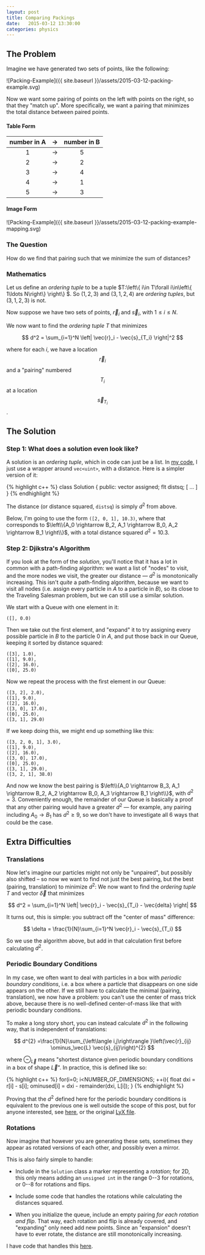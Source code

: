 ```yaml
---
layout: post
title: Comparing Packings
date:   2015-03-12 13:30:00
categories: physics
---
```


## The Problem

Imagine we have generated two sets of points, like the following:

![Packing-Example]({{ site.baseurl }}/assets/2015-03-12-packing-example.svg)

Now we want some pairing of points on the left with points on the right, so that they "match up".
More specifically, we want a pairing that minimizes the total distance between paired points.

#### Table Form

|  number in A  |→|  number in B  |
|:-------------:|-|:-------------:|
|       1       |→|       5       |
|       2       |→|       2       |
|       3       |→|       4       |
|       4       |→|       1       |
|       5       |→|       3       |

#### Image Form

![Packing-Example]({{ site.baseurl }}/assets/2015-03-12-packing-example-mapping.svg)

### The Question

How do we find that pairing such that we minimize the sum of distances?

### Mathematics

Let us define an *ordering tuple* to be a tuple $T:\left\\{ i\in T\forall i\in\left\\{ 1\ldots
N\right\\} \right\\} $. So $\left(1,2,3 \right)$ and $\left(3,1,2,4\right)$ are *ordering tuples*,
but $\left(3,1,2,3 \right)$ is not.

Now suppose we have two sets of points, $\vec r_i$ and $\vec s_i$, with $1 \le i \le N$.

We now want to find the *ordering tuple* $T$ that minimizes

$$
d^2 = \sum_{i=1}^N \left| \vec{r}_i - \vec{s}_{T_i} \right|^2
$$

where for each $i$, we have a location $$\vec{r}_i$$ and a "pairing" numbered $$T_i$$ at a location $$\vec{s}_{T_i}$$.

## The Solution

### Step 1: What does a solution even look like?

A solution is an *ordering tuple*, which in code can just be a list. In [my
code](https://github.com/wackywendell/parm/blob/06e9eef63cf2f5cbfbbf005fdbcd18ebddc44a95/src/constraints.hpp#L418-L444),
I just use a wrapper around `vec<uint>`, with a distance. Here is a simpler version of it:

{% highlight c++ %}
class Solution {
    public:
        vector<uint> assigned;
        flt distsq;
    [ ... ]
}
{% endhighlight %}

The distance (or distance squared, `distsq`) is simply $d^2$ from above.

Below, I'm going to use the form `([2, 0, 1], 10.3)`, where that corresponds to $\left\\{A_0
\rightarrow B_2, A_1 \rightarrow B_0, A_2 \rightarrow B_1 \right\\}$, with a total distance squared
$d^2 = 10.3$.

### Step 2: Djikstra's Algorithm

If you look at the form of the *solution*, you'll notice that it has a lot in common with a
path-finding algorithm: we want a list of "nodes" to visit, and the more nodes we visit, the greater
our distance — $d^2$ is monotonically increasing. This isn't *quite* a path-finding algorithm,
because we want to visit all nodes (i.e. assign every particle in $A$ to a particle in $B$), so its
close to the Traveling Salesman problem, but we can still use a similar solution.

We start with a Queue with one element in it:

    ([], 0.0)

Then we take out the first element, and "expand" it to try assigning every possible particle in $B$
to the  particle 0 in $A$, and put those back in our Queue, keeping it sorted by distance squared:

    ([3], 1.0),
    ([1], 9.0),
    ([2], 16.0),
    ([0], 25.0)

Now we repeat the process with the first element in our Queue:

    ([3, 2], 2.0),
    ([1], 9.0),
    ([2], 16.0),
    ([3, 0], 17.0),
    ([0], 25.0),
    ([3, 1], 29.0)

If we keep doing this, we might end up something like this:

    ([3, 2, 0, 1], 3.0),
    ([1], 9.0),
    ([2], 16.0),
    ([3, 0], 17.0),
    ([0], 25.0),
    ([3, 1], 29.0),
    ([3, 2, 1], 38.0)

And now we know the best pairing is $\left\\{A_0 \rightarrow B_3, A_1 \rightarrow B_2, A_2
\rightarrow B_0, A_3 \rightarrow B_1 \right\\}$, with $d^2 = 3$. Conveniently enough, the remainder
of our Queue is basically a proof that any other pairing would have a greater $d^2$ — for example,
any pairing including $A_0 \rightarrow B_1$ has $d^2 \ge 9$, so we don't have to investigate all 6
ways that could be the case.

## Extra Difficulties

### Translations

Now let's imagine our particles might not only be "unpaired", but possibly also shifted – so now we
want to find not just the best pairing, but the best (pairing, translation) to minimize $d^2$: We
now want to find the *ordering tuple* $T$ and vector $\vec \delta$ that minimizes

$$
d^2 = \sum_{i=1}^N \left| \vec{r}_i - \vec{s}_{T_i} - \vec{delta} \right|
$$

It turns out, this is simple: you subtract off the "center of mass" difference:

$$
\delta = \frac{1}{N}\sum_{i=1}^N \vec{r}_i - \vec{s}_{T_i}
$$

So we use the algorithm above, but add in that calculation first before calculating $d^2$.

### Periodic Boundary Conditions

In my case, we often want to deal with particles in a box with *periodic boundary conditions*, i.e.
a box where a particle that disappears on one side appears on the other. If we still have to
calculate the minimal (pairing, translation), we now have a problem: you can't use the center of
mass trick above, because there is no well-defined center-of-mass like that with periodic boundary
conditions.

To make a long story short, you can instead calculate $d^2$ in the following way, that is
independent of translations:

<!-- $$
\begin{align*}
d^{2} & =\sum_{i=1}^{N}\left(\vec{r}_{i}-\vec{s}_{i}\right)^{2}\\
 & =\frac{1}{N}\sum_{\left\langle i,j\right\rangle }\left(\vec{r}_{ij}-\vec{s}_{ij}\right)^{2}
\end{align*}
$$ -->

$$
d^{2} =\frac{1}{N}\sum_{\left\langle i,j\right\rangle }\left(\vec{r}_{ij} \ominus_\vec{L} \vec{s}_{ij}\right)^{2}
$$

where $\ominus_\vec{L}$ means "shortest distance given periodic boundary conditions in a box of
shape $\vec{L}$". In practice, this is defined like so:

{% highlight c++ %}
for(i=0; i<NUMBER_OF_DIMENSIONS; ++i){
    float dxi = r[i] - s[i];
    ominused[i] = dxi - remainder(dxi, L[i]);
}
{% endhighlight %}

Proving that the $d^2$ defined here for the periodic boundary conditions is equivalent to the
previous one is well outside the scope of this post, but for anyone interested, see
[here]({{site.baseurl}}/assets/2015-03-12-packingcomparisons.pdf), or the original [LyX
file]({{site.baseurl}}/assets/2015-03-12-packingcomparisons.lyx).

### Rotations

Now imagine that however you are generating these sets, sometimes they appear as rotated versions of
each other, and possibly even a mirror.

This is also fairly simple to handle:

 - Include in the `Solution` class a marker representing a *rotation*; for 2D, this only means
adding an `unsigned int` in the range 0--3 for rotations, or 0--8 for rotations and flips.
 
 - Include some code that handles the rotations while calculating the distances squared.
 
 - When you initialize the queue, include an empty pairing *for each rotation and flip*. That way,
each rotation and flip is already covered, and "expanding" only need add new points. Since an
"expansion" doesn't have to ever rotate, the distance are still monotonically increasing.

I have code that handles this
[here](https://github.com/wackywendell/parm/blob/06e9eef63cf2f5cbfbbf005fdbcd18ebddc44a95/src/constraints.hpp#L518-L601).
